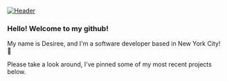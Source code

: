 [![Header](https://raw.githubusercontent.com/Anzu4/Anzu4/DesireeNelsonGithubBanner.png "Header")](https://desireenelson.dev/)



### Hello! Welcome to my github! 
My name is Desiree, and I'm a software developer based in New York City! :city_sunrise:

Please take a look around, I've pinned some of my most recent projects below.




<!--
**Anzu4/Anzu4** is a ✨ _special_ ✨ repository because its `README.md` (this file) appears on your GitHub profile.

Here are some ideas to get you started:

- 🔭 I’m currently working on ...
- 🌱 I’m currently learning ...
- 👯 I’m looking to collaborate on ...
- 🤔 I’m looking for help with ...
- 💬 Ask me about ...
- 📫 How to reach me: ...
- 😄 Pronouns: ...
- ⚡ Fun fact: ...
-->
